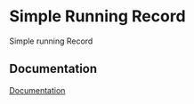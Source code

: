 # Simple Running Record

Simple running Record


## Documentation

[Documentation](https://linktodocumentation)


